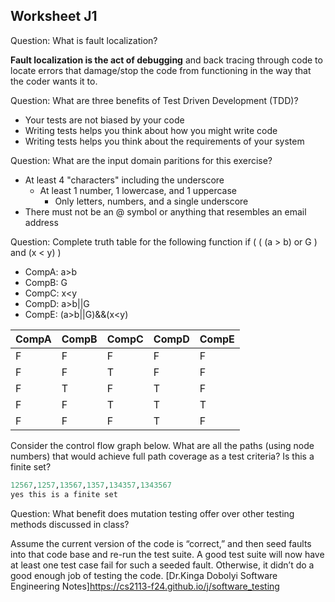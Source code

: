 ## Worksheet J1

Question: What is fault localization?

**Fault localization is the act of debugging** and back tracing through code to 
locate errors that damage/stop the code from functioning in the way that 
the coder wants it to.
 
Question: What are three benefits of Test Driven Development (TDD)? 
* Your tests are not biased by your code
* Writing tests helps you think about how you might write code
* Writing tests helps you think about the requirements of your system

Question: What are the input domain paritions for this exercise?
* At least 4 "characters" including the underscore
  * At least 1 number, 1 lowercase, and 1 uppercase
    * Only letters, numbers, and a single underscore
* There must not be an @ symbol or anything that resembles an email address



Question: Complete truth table for the following function
if ( ( (a > b) or G ) and (x < y) )
- CompA: a>b
- CompB: G
- CompC: x<y
- CompD: a>b||G
- CompE: (a>b||G)&&(x<y)

| CompA | CompB | CompC | CompD | CompE |
|-------|-------|-------|-------|-------|
|   F   |   F   |   F   |   F   |   F   |
|   F   |   F   |   T   |   F   |   F   |
|   F   |   T   |   F   |   T   |   F   |
|   F   |   F   |   T   |   T   |   T   |
|   F   |   F   |   F   |   T   |   F   |

Consider the control flow graph below. What are all the paths (using node numbers) that would achieve full path coverage as a test criteria? Is this a finite set?
```ruby
12567,1257,13567,1357,134357,1343567
yes this is a finite set
```



Question: What benefit does mutation testing offer over other testing methods discussed in class?

Assume the current version of the code is “correct,” and then seed faults into that code base and re-run the test suite. A good test suite will now have at least one test case fail for such a seeded fault. Otherwise, it didn’t do a good enough job of testing the code.
[Dr.Kinga Dobolyi Software Engineering Notes]https://cs2113-f24.github.io/j/software_testing
